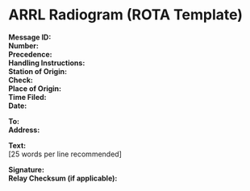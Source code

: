 # ARRL Radiogram (ROTA Template)

**Message ID:**  
**Number:**  
**Precedence:**  
**Handling Instructions:**  
**Station of Origin:**  
**Check:**  
**Place of Origin:**  
**Time Filed:**  
**Date:**  

**To:**  
**Address:**  

**Text:**  
[25 words per line recommended]

**Signature:**  
**Relay Checksum (if applicable):**  
